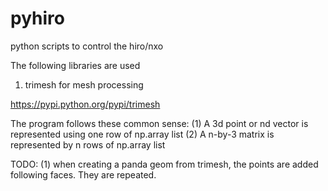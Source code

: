 # pyhiro
python scripts to control the hiro/nxo

The following libraries are used

1) trimesh for mesh processing

https://pypi.python.org/pypi/trimesh

The program follows these common sense:
(1) A 3d point or nd vector is represented using one row of np.array list
(2) A n-by-3 matrix is represented by n rows of np.array list

TODO:
(1) when creating a panda geom from trimesh, the points are added following
faces. They are repeated.